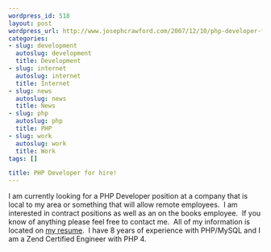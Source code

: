 ```yaml
--- 
wordpress_id: 518
layout: post
wordpress_url: http://www.josephcrawford.com/2007/12/10/php-developer-for-hire/
categories: 
- slug: development
  autoslug: development
  title: Development
- slug: internet
  autoslug: internet
  title: Internet
- slug: news
  autoslug: news
  title: News
- slug: php
  autoslug: php
  title: PHP
- slug: work
  autoslug: work
  title: Work
tags: []

title: PHP Developer for hire!
---
```


I am currently looking for a PHP Developer position at a company that is local to my area or something that will allow remote employees.  I am interested in contract positions as well as an on the books employee.  If you know of anything please feel free to contact me.  All of my information is located on [my resume](http://www.josephcrawford.com/my-resume/).  I have 8 years of experience with PHP/MySQL and I am a Zend Certified Engineer with PHP 4.
